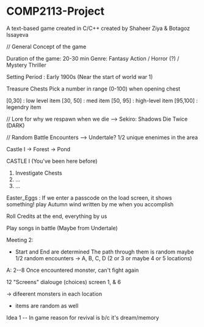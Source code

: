# COMP2113-Project
A text-based game created in C/C++ created by Shaheer Ziya &amp; Botagoz Issayeva 

// General Concept of the game


Duration of the game: 20-30 min
Genre: Fantasy Action / Horror (?) / Mystery Thriller

Setting Period : Early 1900s (Near the start of world war 1)


Treasure Chests
Pick a number in range (0-100) when opening chest

[0,30] : low level item
[30, 50] : med item
[50, 95] : high-level item
[95,100] : legendry item

// Lore for why we respawn when we die --> Sekiro: Shadows Die Twice (DARK)

// Random Battle Encounters --> Undertale? 1/2 unique enenimes in the area

Castle I -> Forest -> Pond

CASTLE I
(You've been here before)

1. Investigate Chests
2. ...
3. ...



Easter_Eggs : If we enter a passcode on the load screen, it shows something!
play Autumn wind written by me when you accomplish 

Roll Credits at the end, everything by us

Play songs in battle (Maybe from Undertale)


Meeting 2:

- Start and End are determined 
The path through them is random
maybe 1/2 random encounters 
-> A, B, C, D (2 or 3 or maybe 4 or 5 locations)

A: 
2--8
Once encountered monster, can't fight again

12 "Screens" dialouge (choices)
screen 1, & 6 


-> difeerent monsters in each location
- items are random as well

Idea 1
-- In game reason for revival is b/c it's dream/memory



